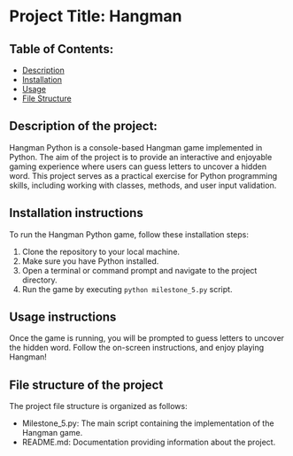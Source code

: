 # Project Title: Hangman
## Table of Contents:
- [Description](#description)
- [Installation](#installation)
- [Usage](#usage)
- [File Structure](#file-structure)

## Description of the project: 
Hangman Python is a console-based Hangman game implemented in Python. The aim of the project is to provide an interactive and enjoyable gaming experience where users can guess letters to uncover a hidden word. This project serves as a practical exercise for Python programming skills, including working with classes, methods, and user input validation.

Installation instructions
--
To run the Hangman Python game, follow these installation steps:
1. Clone the repository to your local machine.
2. Make sure you have Python installed.
3. Open a terminal or command prompt and navigate to the project directory.
4. Run the game by executing `python milestone_5.py` script.

Usage instructions
--
Once the game is running, you will be prompted to guess letters to uncover the hidden word. Follow the on-screen instructions, and enjoy playing Hangman!

File structure of the project
--
The project file structure is organized as follows:

- Milestone_5.py: The main script containing the implementation of the Hangman game.
- README.md: Documentation providing information about the project.

